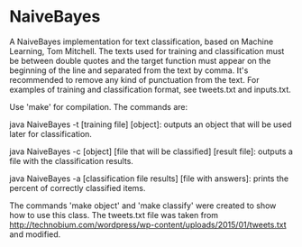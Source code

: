 # NaiveBayes

A NaiveBayes implementation for text classification, based on Machine Learning, Tom Mitchell. The texts used for training and classification must be between double quotes and the target function must appear on the beginning of the line and separated from the text by comma. It's recommended to remove any kind of punctuation from the text. For examples of training and classification format, see tweets.txt and inputs.txt.

Use 'make' for compilation. The commands are:



java NaiveBayes -t \[training file\] \[object\]: outputs an object that will be used later for classification.

java NaiveBayes -c \[object\] \[file that will be classified\] \[result file\]: outputs a file with the classification results.

java NaiveBayes -a \[classification file results\] \[file with answers\]: prints the percent of correctly classified items.



The commands 'make object' and 'make classify' were created to show how to use this class. The tweets.txt file was taken from http://technobium.com/wordpress/wp-content/uploads/2015/01/tweets.txt and modified.
